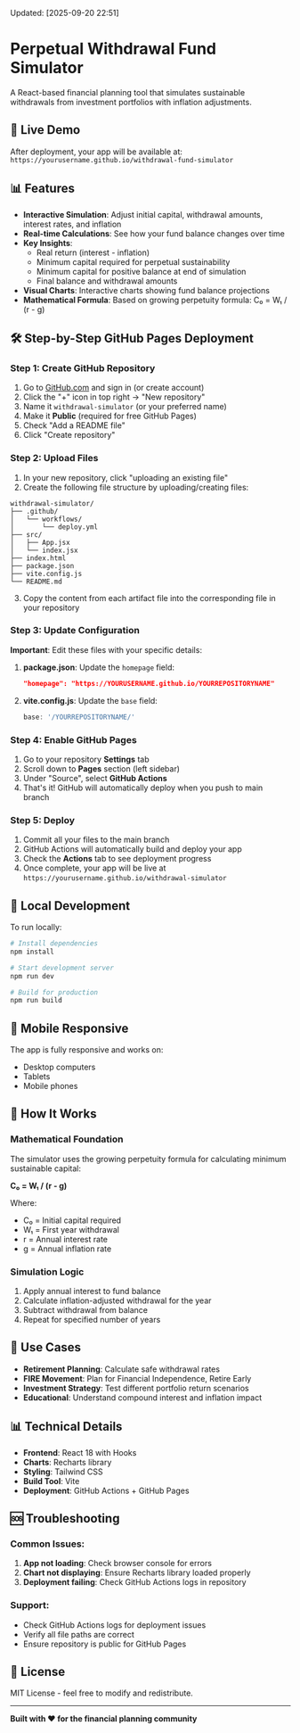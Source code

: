 Updated: [2025-09-20 22:51]
# Perpetual Withdrawal Fund Simulator

A React-based financial planning tool that simulates sustainable withdrawals from investment portfolios with inflation adjustments.

## 🚀 Live Demo
After deployment, your app will be available at: `https://yourusername.github.io/withdrawal-fund-simulator`

## 📊 Features

- **Interactive Simulation**: Adjust initial capital, withdrawal amounts, interest rates, and inflation
- **Real-time Calculations**: See how your fund balance changes over time
- **Key Insights**: 
  - Real return (interest - inflation)
  - Minimum capital required for perpetual sustainability
  - Minimum capital for positive balance at end of simulation
  - Final balance and withdrawal amounts
- **Visual Charts**: Interactive charts showing fund balance projections
- **Mathematical Formula**: Based on growing perpetuity formula: C₀ = W₁ / (r - g)

## 🛠️ Step-by-Step GitHub Pages Deployment

### Step 1: Create GitHub Repository

1. Go to [GitHub.com](https://github.com) and sign in (or create account)
2. Click the "+" icon in top right → "New repository"
3. Name it `withdrawal-simulator` (or your preferred name)
4. Make it **Public** (required for free GitHub Pages)
5. Check "Add a README file"
6. Click "Create repository"

### Step 2: Upload Files

1. In your new repository, click "uploading an existing file"
2. Create the following file structure by uploading/creating files:

```
withdrawal-simulator/
├── .github/
│   └── workflows/
│       └── deploy.yml
├── src/
│   ├── App.jsx
│   └── index.jsx
├── index.html
├── package.json
├── vite.config.js
└── README.md
```

3. Copy the content from each artifact file into the corresponding file in your repository

### Step 3: Update Configuration

**Important**: Edit these files with your specific details:

1. **package.json**: Update the `homepage` field:
   ```json
   "homepage": "https://YOURUSERNAME.github.io/YOURREPOSITORYNAME"
   ```

2. **vite.config.js**: Update the `base` field:
   ```javascript
   base: '/YOURREPOSITORYNAME/'
   ```

### Step 4: Enable GitHub Pages

1. Go to your repository **Settings** tab
2. Scroll down to **Pages** section (left sidebar)
3. Under "Source", select **GitHub Actions**
4. That's it! GitHub will automatically deploy when you push to main branch

### Step 5: Deploy

1. Commit all your files to the main branch
2. GitHub Actions will automatically build and deploy your app
3. Check the **Actions** tab to see deployment progress
4. Once complete, your app will be live at `https://yourusername.github.io/withdrawal-simulator`

## 🔧 Local Development

To run locally:

```bash
# Install dependencies
npm install

# Start development server
npm run dev

# Build for production
npm run build
```

## 📱 Mobile Responsive

The app is fully responsive and works on:
- Desktop computers
- Tablets
- Mobile phones

## 🧮 How It Works

### Mathematical Foundation
The simulator uses the growing perpetuity formula for calculating minimum sustainable capital:

**C₀ = W₁ / (r - g)**

Where:
- C₀ = Initial capital required
- W₁ = First year withdrawal
- r = Annual interest rate
- g = Annual inflation rate

### Simulation Logic
1. Apply annual interest to fund balance
2. Calculate inflation-adjusted withdrawal for the year
3. Subtract withdrawal from balance
4. Repeat for specified number of years

## 🎯 Use Cases

- **Retirement Planning**: Calculate safe withdrawal rates
- **FIRE Movement**: Plan for Financial Independence, Retire Early
- **Investment Strategy**: Test different portfolio return scenarios
- **Educational**: Understand compound interest and inflation impact

## 📊 Technical Details

- **Frontend**: React 18 with Hooks
- **Charts**: Recharts library
- **Styling**: Tailwind CSS
- **Build Tool**: Vite
- **Deployment**: GitHub Actions + GitHub Pages

## 🆘 Troubleshooting

### Common Issues:

1. **App not loading**: Check browser console for errors
2. **Chart not displaying**: Ensure Recharts library loaded properly
3. **Deployment failing**: Check GitHub Actions logs in repository

### Support:
- Check GitHub Actions logs for deployment issues
- Verify all file paths are correct
- Ensure repository is public for GitHub Pages

## 📄 License

MIT License - feel free to modify and redistribute.

---

**Built with ❤️ for the financial planning community**
